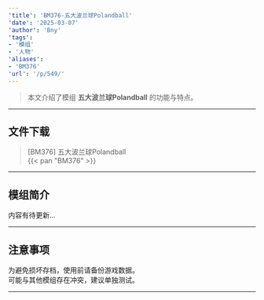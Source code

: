 ```yaml
---
'title': 'BM376-五大波兰球Polandball'
'date': '2025-03-07'
'author': 'Bny'
'tags':
- '模组'
- '人物'
'aliases':
- 'BM376'
'url': '/p/549/'
---
```


> 本文介绍了模组 **五大波兰球Polandball** 的功能与特点。

---

## 文件下载

> [BM376] 五大波兰球Polandball  
{{< pan "BM376" >}}  

---

## 模组简介

>  
内容有待更新...  

---

## 注意事项

>  
为避免损坏存档，使用前请备份游戏数据。  
可能与其他模组存在冲突，建议单独测试。  

---

